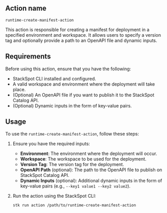## Action name

`runtime-create-manifest-action`

This action is responsible for creating a manifest for deployment in a specified environment and workspace. It allows users to specify a version tag and optionally provide a path to an OpenAPI file and dynamic inputs.

## Requirements

Before using this action, ensure that you have the following:

- StackSpot CLI installed and configured.
- A valid workspace and environment where the deployment will take place.
- (Optional) An OpenAPI file if you want to publish it to the StackSpot Catalog API.
- (Optional) Dynamic inputs in the form of key-value pairs.

## Usage

To use the `runtime-create-manifest-action`, follow these steps:

1. Ensure you have the required inputs:
   - **Environment**: The environment where the deployment will occur.
   - **Workspace**: The workspace to be used for the deployment.
   - **Version Tag**: The version tag for the deployment.
   - **OpenAPI Path** (optional): The path to the OpenAPI file to publish on StackSpot Catalog API.
   - **Dynamic Inputs** (optional): Additional dynamic inputs in the form of key-value pairs (e.g., `--key1 value1 --key2 value2`).

2. Run the action using the StackSpot CLI:
   ```bash
   stk run action /path/to/runtime-create-manifest-action